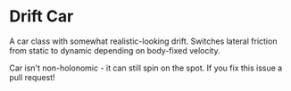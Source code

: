 # Drift Car

A car class with somewhat realistic-looking drift.
Switches lateral friction from static to dynamic depending on body-fixed velocity.

Car isn't non-holonomic - it can still spin on the spot. If you fix this issue a pull request!
